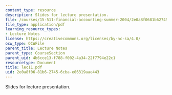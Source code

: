 ```yaml
---
content_type: resource
description: Slides for lecture presentation.
file: /courses/15-511-financial-accounting-summer-2004/2e0a8f0681b627456cbae06319aae443_lec11.pdf
file_type: application/pdf
learning_resource_types:
- Lecture Notes
license: https://creativecommons.org/licenses/by-nc-sa/4.0/
ocw_type: OCWFile
parent_title: Lecture Notes
parent_type: CourseSection
parent_uid: 4b6cce13-f788-f002-4a34-22f7794e22c1
resourcetype: Document
title: lec11.pdf
uid: 2e0a8f06-81b6-2745-6cba-e06319aae443
---
```

Slides for lecture presentation.